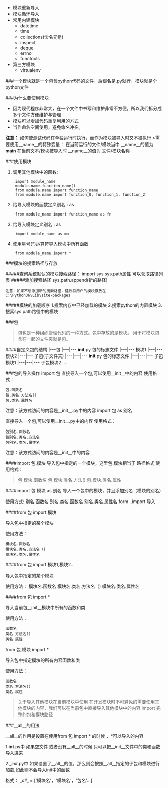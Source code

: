 - 模块重新导入
- 模块循环导入
- 常用内建模块
  - datetime
  - time
  - collections(命名元组)
  - inspect
  - deque
  - errno
  - functools
- 第三方模块
  - virtualenv


###一个模块就是一个包含python代码的文件，后缀名是.py就行，模块就是个python文件

###为什么要使用模块
- 因为现代程序非常大，在一个文件中书写和维护非常不方便，所以我们拆分成多个文件方便维护与管理
- 模块可以增加代码重复利用的方式
- 当作命名空间使用，避免命名冲突。

**注意：** 如何使测试代码在单独运行时执行，而作为模块被导入时又不被执行
    >需要使用__name__的特殊变量：
    在当前运行的文件/模块当中  __name__的值为 __main__
    在当前文本/模块被导入时    __name__的值为 文件/模块名称

###使用模块
1. 调用其他模块中的函数: 

        import module_name
        module.name.function_name()
        from module.name import function_name
        from module.name import function_0, function_1, function_2

2. 给导入模块的函数定义别名 : as 

        from module_name import function_name as fn

3. 给导入模块定义别名 : as

        import module_name as mn

4. 使用星号(*)运算符导入模块中所有函数
    
        from module_name import *

###模块的搜索路径与存放

#####查询系统默认的模块搜索路径：
    import sys
    sys.path属性 可以获取路径列表
#####添加搜索路径
    sys.path.append(新的路径)

    注意：如果不想添加新的搜索路径，建议将用户的模块存放在
    C:\Python36\Lib\site-packages
#####模块的加载顺序
1.搜索内存中已经加载的模块
2.搜索python的内置模块
3.搜索sys.path路径中的模块

###包
>包也是一种组织管理代码的一种方式。包中存放的是模块。
用于将模块包含在一起的文件夹就是包。

####自定义包的结构
|---包
|---|--- __init__.py  包的标志文件
|---|--- 模块1
|---|--- 模块2
|---|--- 子包(子文件夹)
|---|---|--- __init__.py  包的标志文件
|---|---|--- 子包模块1
|---|---|--- 子包模块2
....

###包的导入操作
import 包
直接导入一个包,可以使用__init__中的内容
使用格式：

    包.函数名
    包.类名.方法名()
    包.类名.属性名

注意：该方式访问的内容是__init__.py中的内容
import 包 as 别名

直接导入一个包,可以使用__init__.py中的内容
使用格式：

    包别名.函数名
    包别名.类名.方法名
    包别名.类名.属性名

注意：该方式访问的内容是__init__中的内容

####import 包.模块
导入包中指定的一个模块，这里包.模块相当于 路径格式
使用格式：
>包.模块.函数名
包.模块.类名.方法()
包.模块.类名.属性

####import 包.模块 as 别名
导入一个包中的模块，并且添加别名（模块的别名）

使用方式:
        别名.函数名
        别名.类名.函数名
        别名.类名.属性名
form ..import 导入

####from 包 import 模块

导入包中指定的某个模块

使用方法：

    模块名.函数名
    模块名.类名.方法名（)
    模块名.类名.属性名
    
####from 包 import 模块1,模块2..

导入包中指定的某个模块

使用方法：
    模块名.函数名
    模块名.类名.方法名（)
    模块名.类名.属性名

####from 包 import *

导入当前包__init__模块中所有的函数和类

使用方法：

    函数名
    类名.方法名()
    类名.属性
from 包.模块 import *

导入包中指定模块的所有内容函数和类

使用方法：

    函数名
    类名.方法名()
    类名.属性
>关于导入其他模块在当前模块中使用
在开发模块时不可避免的需要使用其他模块的内容，我们可以在当前包中直接导入其他模块中的内容
import 完整的包和模块路径

###\__all\__的用法

\__all__的作用是设置在使用from 包 import * 的时候 ，*可以导入的内容

1.__int__.py中 如果空文件  或者没有\__all__的时候 只可以把\__init__文件中的类和函数导入进来

2.__init_.py中 如果设置了__all__的值，那么则会按照__all__指定的子包和模块进行加载,如此则不会导入init中的函数

格式：
\__all__ = ['模块名'，'模块名'，'包名'...]

